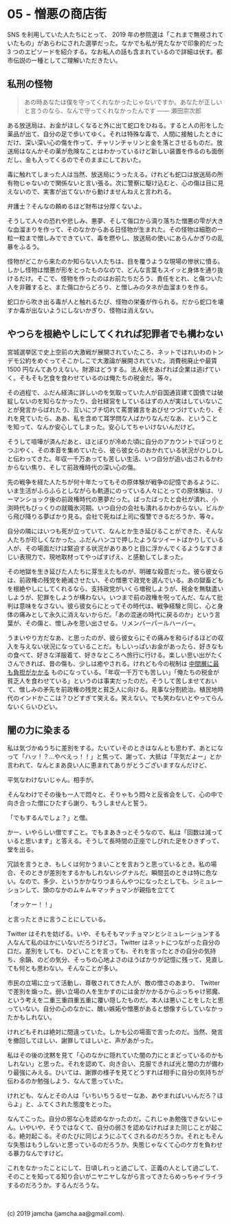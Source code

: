

# 05 - 憎悪の商店街

SNS を利用していた人たちにとって、 2019 年の参院選は「これまで無視されていたもの」があらわにされた選挙だった。なかでも私が見たなかで印象的だった 3 つのエピソードを紹介する。なお私人の話も含まれているので詳細は伏す。都市伝説の一種としてご理解いただきたい。

## 私刑の怪物

> あの時あなたは僕を守ってくれなかったじゃないですか。あなたが正しいと言うのなら、なんで守ってくれなかったんです ―― 瀬田宗次郎

ある放送局は、お金がほしくなると外に出て蛇口をひねる。すると人の形をした薬品が出て、自分の足で歩いてゆく。それは特殊な毒で、人間に接触したときにだけ、深い深い心の傷を作って、チャリンチャリンと金を落とさせるものだ。放送局はなんかその薬が危険なことはわかっているけど新しい装置を作るのも面倒だし、金も入ってくるのでそのままにしておいた。

毒に触れてしまった人は当然、放送局にうったえる。けれども蛇口は放送局の所有物じゃないので関係ないと言い張る。次に警察に駆け込むと、心の傷は目に見えないので、実害が出てないから動けませんねえと言われる。

弁護士？そんなの頼めるほど財布は分厚くないよ。

そうして人々の恐れや悲しみ、悪夢、そして傷口から滴り落ちた憎悪の雫が大きな血溜まりを作って、そのなかからある日怪物が生まれた。その怪物は細胞の一粒一粒まで憎しみでできていて、毒を燃やし、放送局の使いにあらんかぎりの乱暴をふるう。

怪物がどこから来たのか知らない人たちは、目を覆うような現場の惨状に憤る。しかし怪物は憎悪が形をとったものなので、どんな言葉もスイッと身体を通り抜けるだけ。そこで、怪物を作ったのはお前たちだろう、責任をとれ、と傷ついた人を非難すると、また傷口からどろり、と憎しみのタネが血溜まりを作る。

蛇口から吹き出る毒が人と触れるたび、怪物の栄養が作られる。だから蛇口を壊すか毒が出ないようにしないかぎり、怪物は消えない。

## やつらを根絶やしにしてくれれば犯罪者でも構わない

宮城選挙区で史上空前の大激戦が展開されていたころ、ネットではれいわのトンデモ公約をめぐってそこかしこで大激論が展開されていた。消費税廃止や最賃 1500 円なんてありえない。財源はどうする。法人税をあげれば企業は逃げていく。そもそも乞食を食わせているのは俺たちの税金だ。等々。

その過程で、ふだん経済に詳しいのを気取っていた人が自国通貨建て国債では破綻しないのを知らなかったり、会社経営をしているはずの人が実はしていないことが発言からばれたり、互いにブチ切れて罵詈雑言をあびせつづけていたり、それを見ていたら、ああ、私を含めて耳学問な人ばかりなんだなあ、ということを知って、なんか安心してしまった。安心してちゃいけないんだけど。

そうして喧嘩が済んだあと、ほとぼりが冷めた頃に自分のアカウントでぽつりとつぶやく、その本音を集めていたら、彼ら彼女らのおかれている状況がひしひしと伝わってきた。年収一千万あっても苦しい生活、いつ自分が追い出されるかわからない焦り、そして前政権時代の深い心の傷。

先の戦争を経た人たちが何十年たってもその原体験が戦争の記憶であるように、いま生活がふらふらとしながらも軌道にのっている人々にとっての原体験は、リーマンショック後の前政権時代の悪夢だった。ばったばったと会社が潰れ、小渕時代もびっくりの就職氷河期。いつ自分の会社も潰れるかわからない。ビルから飛び降りる夢ばかり見る。会社で死ねば上司に復讐できるだろうか、等々。

自分の隣にはいつも死が立っていて、なんとか生き延びることができた、そんな人たちが珍しくなかった。ふだんハンコで押したようなツイートばかりしている人が、その場面だけは緊迫する状況がありありと目に浮かんでくるようなすさまじい表現力で、現地取材ってやっぱすげえ、と感動してしまった。

その地獄を生き延びた人たちに芽生えたものが、明確な殺意だった。彼ら彼女らは、前政権の残党を絶滅させたい、その憎悪で政党を選んでいる。あの獄畜どもを根絶やしにしてくれるなら、支持政党がいくら増税しようが、税金を無駄遣いしようが、犯罪をしようが構わない。いつまで前の政権を呪ってんだ、なんて批判は意味をなさない。彼ら彼女らにとってその時代は、戦争経験と同じ、心と身体の痛みとして永久に消えないからだ。「あの混迷の時代に戻るのか」という言葉が、その傷と、憎しみを思い出させる。リメンバーパールハーバー。

うまいやり方だなあ、と思ったのが、彼ら彼女らにその痛みを和らげるほどの収入を与えない状況になっていることだ。もしいっぱいお金があったら、好きなもの食べて、好きな洋服着て、好きなところへ旅行に行ける。楽しい思い出がたくさんできれば、昔の傷も、少しは癒やされる。けれども今の税制は [中間層に最も負担がかかる](https://toyokeizai.net/articles/-/201951?page=3) ものになっている。「年収一千万でも苦しい」「俺たちの税金が貧乏人を食わせている」というのは事実だったのだ。そうして苦しませておいて、憎しみの矛先を前政権の残党と貧乏人に向ける。見事な分割統治。植民地時代のインドかここは？ひどすぎて笑える。笑えない。でも笑わないとやってらんないくらいひどい。

## 闇の力に染まる

私は気づかぬうちに差別をする。たいていそのときはなんとも思わず、あとになって「ハッ！？…やべえっ！！」と焦って、謝って、大抵は「平気だよー」とか言われて、なんとまあ良い人に恵まれてありがとうございますなんだけど、

平気なわけないじゃん。相手が。

そんなわけでその後も一人で悶々と、そりゃもう悶々と反省会をして、心の中で向き合った僧にひたすら謝り、もうしませんと誓う。

「でもするんでしょ？」と僧。

かー、いやらしい僧ですこと。でもまあきっとそうなので、私は「回数は減っていると思います」と答える。そうして長時間の正座でしびれた足をひきずって、堂を出る。

冗談を言うとき、もしくは何かうまいことを言おうと思っているとき。私の場合、そのときが差別をするかもしれないシグナルだ。瞬間芸のときは特に危ない。なので、多少、というかかなりつまらんやつになったとしても、シミュレーションして、頭のなかのムキムキマッチョマンが親指を立てて

「オッケー！！」

と言ったときに言うことにしている。

Twitter はそれを妨げる。いや、そもそもマッチョマンとシミュレーションする人なんて私のほかにいないだろうけどさ。Twitter はネットにつながった自分の口だ。差別をしても、ひどいことを言っても、それを言ったときの自分の気持ち、余韻、のどの気分、そっちの心地よさのほうばかりが記憶に残って、見直しても何とも思わない。そんなことが多い。

市民の立場に立って活動し、尊敬されてきた人が、敵の憎さのあまり、 Twitter で差別を煽った。弱い立場の人を生かすのには金がかかるからぶっちゃけ邪魔、という考えを二重三重四重五重に覆い隠したものだ。本人は悪いことをしたと思っていない。自分の心のなかに、醜い嫉妬や憎悪があると想像すらしていなかったかもしれない。

けれどもそれは絶対に間違っていた。しかも公の場面で言ったのだ。当然、発言を撤回してほしい、謝罪してほしいと、声があがった。

私はその後の沈黙を見て「心のなかに隠れていた闇の力にとまどっているのかもしれない」と思った。それを認めて、向き合い、克服できれば光と闇の力が備わり最強にみえる。ひいては、謝罪の様子を見てどうすれば相手に自分の気持ちが伝わるのか勉強しよう、なんて思っていた。

けれども、なんとその人は「いちいちうるせーなあ、あやまればいいんだろ？ほらよ」と、ふてくされた態度をとった。

なんてこった。自分の邪な心を認めなかったのだ。これじゃあ勉強できないじゃん。いやいや、そうではなくて、自分の弱さを認めなければまた同じことが起こる。絶対起こる。そのたびに同じようにふてくされるのだろうか。それともそんな失態はもうしないと思っているのだろうか。失態じゃなくて心のケガを負わせる暴力なんですけど。

これをなかったことにして、日頃しれっと過ごして、正義の人として過ごして、そのことを知ってる知り合いがニヤニヤしながら言ってきたらめっちゃイライラするのだろうか。するんだろうな。

<br>
<br>
(c) 2019 jamcha (jamcha.aa@gmail.com).

